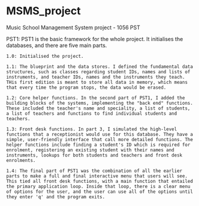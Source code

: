 # MSMS_project
Music School Management System project - 1056 PST

PST1:
    PST1 is the basic framework for the whole project. It initialises the databases, and there are five main parts.

    1.0: Initialised the project.

    1.1: The blueprint and the data stores. I defined the fundamental data structures, such as classes regarding student IDs, names and lists of instruments, and teacher IDs, names and the instruments they teach. THis first edition is meant to store all data in memory, which means that every time the program stops, the data would be erased. 

    1.2: Core helper functions. In the second part of PST1, I added the building blocks of the systems, implementing the "back end" functions. These included the teacher's name and speciality, a list of students, a list of teachers and functions to find individual students and teachers. 

    1.3: Front desk functions. In part 3, I simulated the high-level functions that a receptionist would use for this database. They have a simple, user-friendly interface that call more detailed functions. The helper functions include finding a student's ID which is required for enrolment, registering an existing student with their names and instruments, lookups for both students and teachers and front desk enrolments.

    1.4: The final part of PST1 was the combination of all the earlier parts to make a full and final interactive menu that users will see. This tied all front desk functions, with a main function that entailed the primary application loop. Inside that loop, there is a clear menu of options for the user, and the user can use all of the options until they enter 'q' and the program exits. 